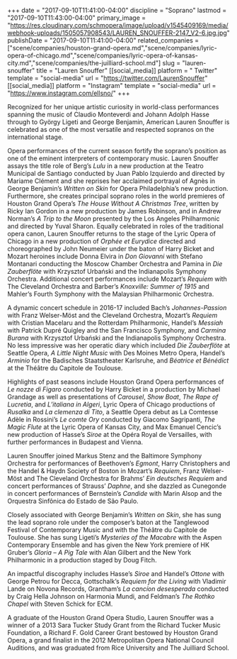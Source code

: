 +++
date = "2017-09-10T11:41:00-04:00"
discipline = "Soprano"
lastmod = "2017-09-10T11:43:00-04:00"
primary_image = "https://res.cloudinary.com/schmopera/image/upload/v1545409169/media/webhook-uploads/1505057908543/LAUREN_SNOUFFER-2147_V2-6.jpg.jpg"
publishDate = "2017-09-10T11:41:00-04:00"
related_companies = ["scene/companies/houston-grand-opera.md","scene/companies/lyric-opera-of-chicago.md","scene/companies/lyric-opera-of-kansas-city.md","scene/companies/the-juilliard-school.md"]
slug = "lauren-snouffer"
title = "Lauren Snouffer"
[[social_media]]
platform = " Twitter"
template = "social-media"
url = "https://twitter.com/LaurenSnouffer"
[[social_media]]
platform = "Instagram"
template = "social-media"
url = "https://www.instagram.com/ellsno/"
+++

Recognized for her unique artistic curiosity in world-class performances spanning the music of Claudio Monteverdi and Johann Adolph Hasse through to György Ligeti and George Benjamin, American Lauren Snouffer is celebrated as one of the most versatile and respected sopranos on the international stage.

Opera performances of the current season fortify the soprano’s position as one of the eminent interpreters of contemporary music. Lauren Snouffer assays the title role of Berg’s *Lulu* in a new production at the Teatro Municipal de Santiago conducted by Juan Pablo Izquierdo and directed by Mariame Clément and she reprises her acclaimed portrayal of Agnès in George Benjamin’s *Written on Skin* for Opera Philadelphia’s new production. Furthermore, she creates principal soprano roles in the world premieres of Houston Grand Opera’s *The House Without A Christmas Tree*, written by Ricky Ian Gordon in a new production by James Robinson, and in Andrew Norman’s *A Trip to the Moon* presented by the Los Angeles Philharmonic and directed by Yuval Sharon. Equally celebrated in roles of the traditional opera canon, Lauren Snouffer returns to the stage of the Lyric Opera of Chicago in a new production of *Orphée et Eurydice* directed and choreographed by John Neumeier under the baton of Harry Bicket and Mozart heroines include Donna Elvira in *Don Giovanni* with Stefano Montanari conducting the Moscow Chamber Orchestra and Pamina in *Die Zauberflöte* with Krzysztof Urbański and the Indianapolis Symphony Orchestra. Additional concert performances include Mozart’s *Requiem* with The Cleveland Orchestra and Barber’s *Knoxville: Summer of 1915* and Mahler’s Fourth Symphony with the Malaysian Philharmonic Orchestra.

A dynamic concert schedule in 2016-17 included Bach’s *Johannes-Passion* with Franz Welser-Möst and the Cleveland Orchestra, Mozart’s *Requiem* with Cristian Macelaru and the Rotterdam Philharmonic, Handel’s *Messiah* with Patrick Dupré Quigley and the San Francisco Symphony, and *Carmina Burana* with Krzysztof Urbański and the Indianapolis Symphony Orchestra. No less impressive was her operatic diary which included *Die Zauberflöte* at Seattle Opera, *A Little Night Music* with Des Moines Metro Opera, Handel’s *Arminio* for the Badisches Staatstheater Karlsruhe, and *Béatrice et Bénédict* at the Théâtre du Capitole de Toulouse.

Highlights of past seasons include Houston Grand Opera performances of *Le nozze di Figaro* conducted by Harry Bicket in a production by Michael Grandage as well as presentations of *Carousel*, *Show Boat*, *The Rape of Lucretia*, and *L’italiana in Algeri*, Lyric Opera of Chicago productions of *Rusalka* and *La clemenza di Tito*, a Seattle Opera debut as La Comtesse Adèle in Rossini’s *Le comte Ory* conducted by Giacomo Sagripanti, *The Magic Flute* at the Lyric Opera of Kansas City, and Max Emanuel Cencic’s new production of Hasse’s *Siroe* at the Opéra Royal de Versailles, with further performances in Budapest and Vienna.

Lauren Snouffer joined Markus Stenz and the Baltimore Symphony Orchestra for performances of Beethoven’s *Egmont*, Harry Christophers and the Handel & Haydn Society of Boston in Mozart’s *Requiem*, Franz Welser-Möst and The Cleveland Orchestra for Brahms’ *Ein deutsches Requiem* and concert performances of Strauss’ *Daphne*, and she dazzled as Cunegonde in concert performances of Bernstein’s *Candide* with Marin Alsop and the Orquestra Sinfônica do Estado de São Paulo.

Closely associated with George Benjamin’s *Written on Skin*, she has sung the lead soprano role under the composer’s baton at the Tanglewood Festival of Contemporary Music and with the Théâtre du Capitole de Toulouse. She has sung Ligeti’s *Mysteries of the Macabre* with the Aspen Contemporary Ensemble and has given the New York premiere of HK Gruber’s *Gloria – A Pig Tale* with Alan Gilbert and the New York Philharmonic in a production staged by Doug Fitch.

An impactful discography includes Hasse’s *Siroe* and Handel’s *Ottone* with George Petrou for Decca, Gottschalk’s *Requiem for the Living* with Vladimir Lande on Novona Records, Grantham’s *La cancíon desesperada* conducted by Craig Hella Johnson on Harmonia Mundi, and Feldman’s *The Rothko Chapel* with Steven Schick for ECM.

A graduate of the Houston Grand Opera Studio, Lauren Snouffer was a winner of a 2013 Sara Tucker Study Grant from the Richard Tucker Music Foundation, a Richard F. Gold Career Grant bestowed by Houston Grand Opera, a grand finalist in the 2012 Metropolitan Opera National Council Auditions, and was graduated from Rice University and The Juilliard School.

